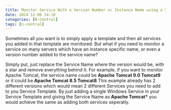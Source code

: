 ```yaml
---
title: Monitor Service With a Version Number or Instance Name using a Service Template
date: 2024-12-06 14:10
categories: [N-Central]
tags: [n-central]
---
```

Sometimes all you want is to simply apply a template and then all services you added in that template are monitored.
But what if you need to monitor a service on many servers which have an instance specific name, or even a version number added to the service name?

Simply put, just replace the Service Name where the version would be, with a star and remove everything behind it.
For example, if you want to monitor Apache Tomcat, the service name could be __Apache Tomcat 9.0 Tomcat9__ or it could be __Apache Tomcat 8.5 Tomcat8__
This example already has 2 different versions which would mean 2 different Services you need to add to you Service Template.
By just adding a single Windows Service in your Service Template and giving the Service Name as __Apache Tomcat*__ you would achieve the same as adding both services seperatly.